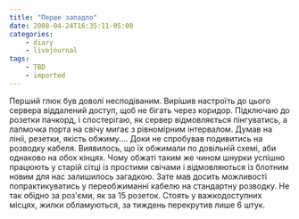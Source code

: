 ```yaml
---
title: "Перше западло"
date: 2008-04-24T16:35:11-05:00
categories:
    - diary
    - livejournal
tags:
    - TBD
    - imported
---
```


Перший глюк був доволі несподіваним. Вирішив настроїть до цього сервера віддалений доступ, щоб не бігать через коридор. Підключаю до розетки пачкорд, і спостерігаю, як сервер відмовляється пінгуватись, а лапмочка порта на свічу мигає з рівномірним інтервалом. Думав на лініі, резетки, якість обжиму.... Доки не спробував подивитись на розводку кабеля. Виявилось, що їх обжимали по довільній схемі, аби однаково на обох кінцях. Чому обжаті таким же чином шнурки успішно працюють у старій сітці із простими свічами і відмовляються із блотним новим для нас залишилось загадкою. Зате мав досить можливості попрактикуватись у переобжиманні кабелю на стандартну розводку. Не так обідно за роз'єми, як за 15 розеток. Стоять у важкодоступних місцях, жилки обламуються, за тиждень перекрутив лише 6 штук.